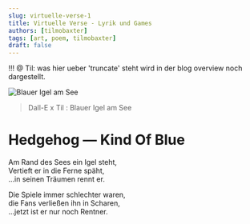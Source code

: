 ```yaml
---
slug: virtuelle-verse-1
title: Virtuelle Verse - Lyrik und Games
authors: [tilmobaxter]
tags: [art, poem, tilmobaxter]
draft: false
---
```



!!! @ Til: was hier ueber 'truncate' steht wird in der blog overview noch dargestellt.

<!--truncate-->

![Blauer Igel am See](https://irgendwasmitkunden.de/DALL·E%20x%20Til%20-%20Hedgehog%20Kind%20Of%20Blue.png)
> Dall-E x Til : Blauer Igel am See

# Hedgehog — Kind Of Blue

Am Rand des Sees ein Igel steht,<br/>
Vertieft er in die Ferne späht,<br/>
...in seinen Träumen rennt er.<br/>

Die Spiele immer schlechter waren,<br/>
die Fans verließen ihn in Scharen,<br/>
...jetzt ist er nur noch Rentner.<br/>
